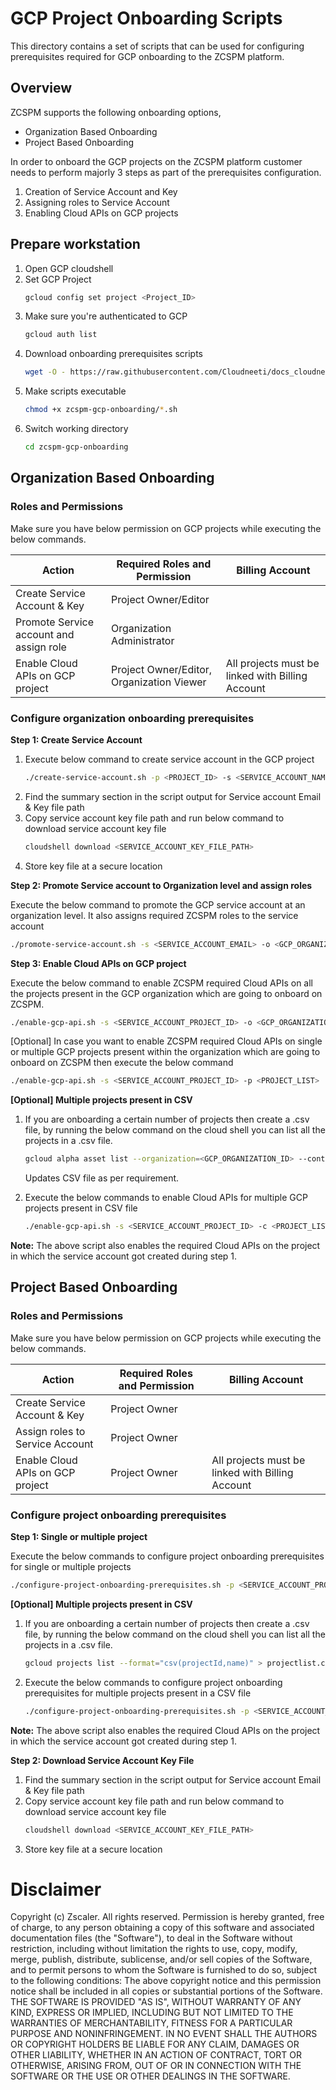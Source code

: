 # GCP Project Onboarding Scripts

This directory contains a set of scripts that can be used for configuring prerequisites required for GCP onboarding to the ZCSPM platform.

## Overview

ZCSPM supports the following onboarding options,

* Organization Based Onboarding
* Project Based Onboarding

In order to onboard the GCP projects on the ZCSPM platform customer needs to perform majorly 3 steps as part of the prerequisites configuration.

1. Creation of Service Account and Key
2. Assigning roles to Service Account
3. Enabling Cloud APIs on GCP projects

## Prepare workstation

1. Open GCP cloudshell
2. Set GCP Project
   ```bash
   gcloud config set project <Project_ID>
   ```
3. Make sure you're authenticated to GCP
   ```bash
   gcloud auth list
   ```
4. Download onboarding prerequisites scripts
   ```bash
   wget -O - https://raw.githubusercontent.com/Cloudneeti/docs_cloudneeti/master/gcp-onboarding-scripts/scripts/gcp-onboarding/download-gcp-onboarding-scripts.sh | bash
   ```
5. Make scripts executable
   ```bash
   chmod +x zcspm-gcp-onboarding/*.sh
   ```
6. Switch working directory
   ```bash
   cd zcspm-gcp-onboarding
   ```

## Organization Based Onboarding

### Roles and Permissions

Make sure you have below permission on GCP projects while executing the below commands.

| Action  | Required Roles and Permission | Billing Account |
| ------------- | ------------- | -------------  |
| Create Service Account & Key  | Project Owner/Editor |  |  |
| Promote Service account and assign role  | Organization Administrator |  |
| Enable Cloud APIs on GCP project | Project Owner/Editor, Organization Viewer  | All projects must be linked with Billing Account  |

### Configure organization onboarding prerequisites

**Step 1: Create Service Account**

1. Execute below command to create service account in the GCP project
	```bash
	./create-service-account.sh -p <PROJECT_ID> -s <SERVICE_ACCOUNT_NAME>
	```
2. Find the summary section in the script output for Service account Email & Key file path
3. Copy service account key file path and run below command to download service account key file
	```bash
	cloudshell download <SERVICE_ACCOUNT_KEY_FILE_PATH>
	```
4. Store key file at a secure location

**Step 2: Promote Service account to Organization level and assign roles**

Execute the below command to promote the GCP service account at an organization level. It also assigns required ZCSPM roles to the service account

```bash
./promote-service-account.sh -s <SERVICE_ACCOUNT_EMAIL> -o <GCP_ORGANIZATION_ID>
```

**Step 3: Enable Cloud APIs on GCP project**

Execute the below command to enable ZCSPM required Cloud APIs on all the projects present in the GCP organization which are going to onboard on ZCSPM.

```bash
./enable-gcp-api.sh -s <SERVICE_ACCOUNT_PROJECT_ID> -o <GCP_ORGANIZATION_ID> -a
```

[Optional] In case you want to enable ZCSPM required Cloud APIs on single or multiple GCP projects present within the organization which are going to onboard on ZCSPM then execute the below command

```bash
./enable-gcp-api.sh -s <SERVICE_ACCOUNT_PROJECT_ID> -p <PROJECT_LIST>
```

**[Optional] Multiple projects present in CSV**
1. If you are onboarding a certain number of projects then create a .csv file, by running the below command on the cloud shell you can list all the projects in a .csv file.

	```bash
	gcloud alpha asset list --organization=<GCP_ORGANIZATION_ID> --content-type=resource --asset-types=cloudresourcemanager.googleapis.com/Project --filter=resource.data.lifecycleState=ACTIVE --format="csv(resource.data.projectId,resource.data.name)" > projectlist.csv
	```
	Updates CSV file as per requirement.

2. Execute the below commands to enable Cloud APIs for multiple GCP projects present in CSV file

	```bash
	./enable-gcp-api.sh -s <SERVICE_ACCOUNT_PROJECT_ID> -c <PROJECT_LIST.CSV>
	```

**Note:**
The above script also enables the required Cloud APIs on the project in which the service account got created during step 1.

## Project Based Onboarding

### Roles and Permissions
Make sure you have below permission on GCP projects while executing the below commands.

| Action | Required Roles and Permission | Billing Account |
| - | - | - |
| Create Service Account & Key | Project Owner |   |
| Assign roles to Service Account | Project Owner |   |
| Enable Cloud APIs on GCP project | Project Owner | All projects must be linked with Billing Account |

### Configure project onboarding prerequisites

**Step 1: Single or multiple project**

Execute the below commands to configure project onboarding prerequisites for single or multiple projects

```bash
./configure-project-onboarding-prerequisites.sh -p <SERVICE_ACCOUNT_PROJECT_ID> -s <SERVICE_ACCOUNT_NAME> -l <PROJECT_LIST>
```

**[Optional] Multiple projects present in CSV**

1. If you are onboarding a certain number of projects then create a .csv file, by running the below command on the cloud shell you can list all the projects in a .csv file.

	```bash
	gcloud projects list --format="csv(projectId,name)" > projectlist.csv
	```
	
2. Execute the below commands to configure project onboarding prerequisites for multiple projects present in a CSV file

	```bash
	./configure-project-onboarding-prerequisites.sh -p <SERVICE_ACCOUNT_PROJECT_ID> -s <SERVICE_ACCOUNT_NAME> -c <PROJECT_LIST.CSV>
	```

**Note:**
The above script also enables the required Cloud APIs on the project in which the service account got created during step 1.

**Step 2: Download Service Account Key File**

1. Find the summary section in the script output for Service account Email & Key file path
2. Copy service account key file path and run below command to download service account key file
	```bash
	cloudshell download <SERVICE_ACCOUNT_KEY_FILE_PATH> 
	```
3. Store key file at a secure location


# Disclaimer

Copyright (c) Zscaler. All rights reserved.
Permission is hereby granted, free of charge, to any person obtaining a copy of this software and associated documentation files (the "Software"), to deal in the Software without restriction, including without limitation the rights  to use, copy, modify, merge, publish, distribute, sublicense, and/or sell copies of the Software, and to permit persons to whom the Software is  furnished to do so, subject to the following conditions:
The above copyright notice and this permission notice shall be included in all copies or substantial portions of the Software. 
THE SOFTWARE IS PROVIDED "AS IS", WITHOUT WARRANTY OF ANY KIND, EXPRESS OR IMPLIED, INCLUDING BUT NOT LIMITED TO THE WARRANTIES OF MERCHANTABILITY,  FITNESS FOR A PARTICULAR PURPOSE AND NONINFRINGEMENT. IN NO EVENT SHALL THE AUTHORS OR COPYRIGHT HOLDERS BE LIABLE FOR ANY CLAIM, DAMAGES OR OTHER LIABILITY, WHETHER IN AN ACTION OF CONTRACT, TORT OR OTHERWISE, ARISING FROM, OUT OF OR IN CONNECTION WITH THE SOFTWARE OR THE USE OR OTHER DEALINGS IN THE SOFTWARE.
